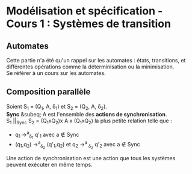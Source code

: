 # Modélisation et spécification - Cours 1 : Systèmes de transition

## Automates

Cette partie n'a été qu'un rappel sur les automates : états, transitions, et 
différentes opérations comme la déterminisation ou la minimisation.  
Se référer à un cours sur les automates. 

## Composition parallèle

Soient S<sub>1</sub> = (Q<sub>1</sub>, A, &delta;<sub>1</sub>) et 
S<sub>2</sub> = (Q<sub>2</sub>, A, &delta;<sub>2</sub>).  
**Sync** &subeq; A est l'ensemble des **actions de synchronisation**.  
S<sub>1</sub> ||<sub>Sync</sub> S<sub>2</sub> 
= (Q<sub>1</sub>xQ<sub>2</sub>)x A x (Q<sub>1</sub>xQ<sub>2</sub>) la plus 
petite relation telle que : 

- q<sub>1</sub> &rarr;<sup>a</sup><sub>&delta;<sub>1</sub></sub> q'<sub>1</sub> 
avec a &notin; Sync
- (q<sub>1</sub>,q<sub>2</sub>) &rarr;<sup>a</sup><sub>&delta;<sub>2</sub></sub>
 (q'<sub>1</sub>,q<sub>2</sub>) et q<sub>2</sub> &rarr;<sup>a</sup><sub>
&delta;<sub>2</sub></sub> q'<sub>2</sub>
avec a &notin; Sync 
  
Une action de synchronisation est une action que tous les systèmes peuvent 
exécuter en même temps.  
